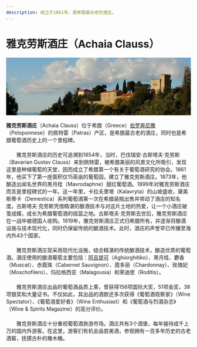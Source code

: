 ```yaml
---
description: 成立于1861年，是希腊最古老的酒庄。
---
```


# 雅克劳斯酒庄（Achaia Clauss）

![](../.gitbook/assets/image%20%281%29.png)

**雅克劳斯酒庄**（Achaia Clauss）位于希腊（Greece）[伯罗奔尼撒](http://www.wine-world.com/area/greece/peloponnese)（Peloponnese）的佩特雷（Patras）产区，是希腊最古老的酒庄，同时也是希腊葡萄酒历史上的一个里程碑。  
　　  
　　雅克劳斯酒庄的历史可追溯到1854年，当时，巴伐瑞安·古斯塔夫·克劳斯（Bavarian Gustav Clauss）来到佩特雷，被希腊美丽的风景文化所吸引，发现这里是种植葡萄的天堂，因而成立了希腊第一个有关于葡萄酒研究的协会。1861年，他买下了第一座面积仅15英亩的葡萄园，建立了雅克劳斯酒庄。1873年，他酿造出闻名世界的黑月桂（Mavrodaphne）甜红葡萄酒。1899年对雅克劳斯酒庄而言是里程碑式的一年。这一年里，卡拉夫里塔（Kalavryta）的山坡盛收，黛美斯蒂卡（Demestica）系列葡萄酒第一次在希腊装瓶出售并带动了酒庄的知名度。古斯塔夫·克劳斯凭借精湛的酿酒技术与对这片土地的热爱，让一个小酒庄破茧成蝶，成长为希腊葡萄酒的摇篮之地。古斯塔夫·克劳斯去世后，雅克劳斯酒庄在一战中被德国人收购。1919年，雅克劳斯酒庄正式归希腊所有，并逐渐将酿酒设施与技术现代化，同时仍保留传统的酿酒技术。此时，酒庄的声誉早已传播至海内外43个国家。  
　　  
　　雅克劳斯酒庄现采用现代化设施，结合精湛的传统酿酒技术，酿造优质的葡萄酒。酒庄使用的酿酒葡萄主要包括：[阿吉提可](http://www.wine-world.com/grape/aghiorghitiko)（Aghiorghitiko）、黑月桂、麝香（Muscat）、赤霞珠（Cabernet Sauvignon）、霞多丽（Chardonnay）、玫瑰妃（Moschofilero）、玛拉格西亚（Malagousia）和荣迪思（Roditis）。  
　　  
　　雅克劳斯酒庄出品的葡萄酒品质上乘，曾获得156项国际大奖，51项金奖，38项银奖和大量证书。不仅如此，其出品的酒款还多次获得《葡萄酒观察家》（Wine Spectator）、《葡萄酒爱好者》（Wine Enthusiast）和《葡萄酒与烈酒杂志》（Wine & Spirits Magazine）的高分评价。  
　　  
　　雅克劳斯酒庄十分重视葡萄酒旅游市场。酒庄共有3个酒堡，每年接待成千上万的国内外游客。在这里，游客们有机会品尝美酒，参观拥有一百多年历史的古老酒窖，抚摸古朴的橡木桶。

